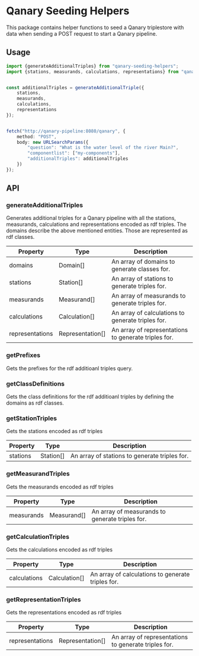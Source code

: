 # Qanary Seeding Helpers

This package contains helper functions to seed a Qanary triplestore with data when sending a POST request to start a Qanary pipeline.

## Usage

```typescript
import {generateAdditionalTriples} from "qanary-seeding-helpers";
import {stations, measurands, calculations, representations} from "qanary-lubw-data


const additionalTriples = generateAdditionalTriple({
    stations,
    measurands,
    calculations,
    representations
});


fetch("http://qanary-pipeline:8080/qanary", {
    method: "POST",
    body: new URLSearchParams({
        "question": "What is the water level of the river Main?",
        "componentlist": ["my-components"],
        "additionalTriples": additionalTriples
    })
});
```

## API

### generateAdditionalTriples

Generates additional triples for a Qanary pipeline with all the stations, measurands, calculations and representations encoded as rdf triples.
The domains describe the above mentioned entities. Those are represented as rdf classes.

| Property        | Type             | Description                                          |
| --------------- | ---------------- | ---------------------------------------------------- |
| domains         | Domain[]         | An array of domains to generate classes for.         |
| stations        | Station[]        | An array of stations to generate triples for.        |
| measurands      | Measurand[]      | An array of measurands to generate triples for.      |
| calculations    | Calculation[]    | An array of calculations to generate triples for.    |
| representations | Representation[] | An array of representations to generate triples for. |

### getPrefixes

Gets the prefixes for the rdf additioanl triples query.

### getClassDefinitions

Gets the class definitions for the rdf additioanl triples by defining the domains as rdf classes.

### getStationTriples

Gets the stations encoded as rdf triples

| Property | Type      | Description                                   |
| -------- | --------- | --------------------------------------------- |
| stations | Station[] | An array of stations to generate triples for. |

### getMeasurandTriples

Gets the measurands encoded as rdf triples

| Property   | Type        | Description                                     |
| ---------- | ----------- | ----------------------------------------------- |
| measurands | Measurand[] | An array of measurands to generate triples for. |

### getCalculationTriples

Gets the calculations encoded as rdf triples

| Property     | Type          | Description                                       |
| ------------ | ------------- | ------------------------------------------------- |
| calculations | Calculation[] | An array of calculations to generate triples for. |

### getRepresentationTriples

Gets the representations encoded as rdf triples

| Property        | Type             | Description                                          |
| --------------- | ---------------- | ---------------------------------------------------- |
| representations | Representation[] | An array of representations to generate triples for. |